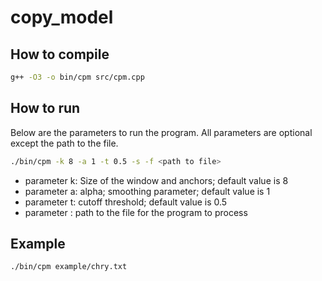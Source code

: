# copy_model
## How to compile

```bash
g++ -O3 -o bin/cpm src/cpm.cpp
```
## How to run

Below are the parameters to run the program.
All parameters are optional except the path to the file.

```bash
./bin/cpm -k 8 -a 1 -t 0.5 -s -f <path to file>  
```
- parameter k: Size of the window and anchors; default value is 8
- parameter a: alpha; smoothing parameter; default value is 1
- parameter t: cutoff threshold; default value is 0.5
- parameter <path to file>: path to the file for the program to process  

## Example

```bash
./bin/cpm example/chry.txt
```